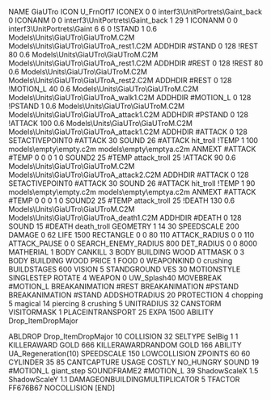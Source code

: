 NAME GiaUTro
ICON U_FrnOf17
ICONEX 0 0 interf3\UnitPortrets\Gaint_back 0
ICONANM 0 0 interf3\UnitPortrets\Gaint_back 1 29 1
ICONANM 0 0 interf3\UnitPortrets\Gaint 6 6 0
!STAND          1 0.6  Models\Units\GiaUTro\GiaUTroM.C2M Models\Units\GiaUTro\GiaUTroA_rest1.C2M
ADDHDIR #STAND 0 128
!REST          80 0.6  Models\Units\GiaUTro\GiaUTroM.C2M Models\Units\GiaUTro\GiaUTroA_rest1.C2M
ADDHDIR #REST 0 128
!REST          80 0.6  Models\Units\GiaUTro\GiaUTroM.C2M Models\Units\GiaUTro\GiaUTroA_rest2.C2M
ADDHDIR #REST 0 128
!MOTION_L      40 0.6  Models\Units\GiaUTro\GiaUTroM.C2M Models\Units\GiaUTro\GiaUTroA_walk1.C2M
ADDHDIR #MOTION_L 0 128
!PSTAND        1  0.6  Models\Units\GiaUTro\GiaUTroM.C2M Models\Units\GiaUTro\GiaUTroA_attack1.C2M
ADDHDIR #PSTAND 0 128 
!ATTACK        100 0.6  Models\Units\GiaUTro\GiaUTroM.C2M Models\Units\GiaUTro\GiaUTroA_attack1.C2M
ADDHDIR #ATTACK 0 128
SETACTIVEPOINT0 #ATTACK 30
SOUND 26 #ATTACK hit_troll
!TEMP  1 100 models\empty\empty.c2m models\empty\emptya.c2m
ANMEXT #ATTACK #TEMP 0 0 0 1 0
SOUND2 25 #TEMP attack_troll 25
!ATTACK        90 0.6  Models\Units\GiaUTro\GiaUTroM.C2M Models\Units\GiaUTro\GiaUTroA_attack2.C2M
ADDHDIR #ATTACK 0 128
SETACTIVEPOINT0 #ATTACK 30
SOUND 26 #ATTACK hit_troll
!TEMP  1 90 models\empty\empty.c2m models\empty\emptya.c2m
ANMEXT #ATTACK #TEMP 0 0 0 1 0
SOUND2 25 #TEMP attack_troll 25
!DEATH         130 0.6  Models\Units\GiaUTro\GiaUTroM.C2M Models\Units\GiaUTro\GiaUTroA_death1.C2M
ADDHDIR #DEATH 0 128
SOUND 15 #DEATH death_troll
GEOMETRY 1 14 30
SPEEDSCALE 200
DAMAGE   0 62
LIFE     1500
RECTANGLE 0 0 80 110
ATTACK_RADIUS 0 0 110
ATTACK_PAUSE 0 0
SEARCH_ENEMY_RADIUS 800
DET_RADIUS 0 0 8000
MATHERIAL 1 BODY
CANKILL 3 BODY BUILDING WOOD 
ATTMASK 0 3 BODY BUILDING WOOD 
PRICE 1 FOOD 0
WEAPONKIND 0 crushing
BUILDSTAGES 600
VISION 5
STANDGROUND
VES 30
MOTIONSTYLE SINGLESTEP
ROTATE 4
WEAPON 0 UW_Splash40
MOVEBREAK #MOTION_L
BREAKANIMATION #REST
BREAKANIMATION #PSTAND
BREAKANIMATION #STAND
ADDSHOTRADIUS 20
PROTECTION 4 chopping 5 magical 14 piercing 8 crushing 5
UNITRADIUS 32
CANSTORM
VISITORMASK 1
PLACEINTRANSPORT 25
EXPA  1500
ABILITY Drop_ItemDropMajor

ABLDROP Drop_ItemDropMajor 10
COLLISION 32
SELTYPE SelBig 1 1
KILLERAWARD             GOLD 666
KILLERAWARDRANDOM       GOLD 166
ABILITY UA_Regeneration(10)
SPEEDSCALE 150
LOWCOLLISION
ZPOINTS 60 60
CYLINDER 35 85
CANTCAPTURE
USAGE COSTLY
NO_HUNGRY
SOUND 19 #MOTION_L giant_step
SOUNDFRAME2 #MOTION_L 39
ShadowScaleX 1.5
ShadowScaleY 1.1
DAMAGEONBUILDINGMULTIPLICATOR 5
TFACTOR FF676B67
NOCOLLISION
[END]
